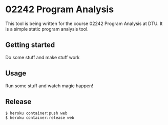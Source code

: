 # 02242 Program Analysis
This tool is being written for the course 02242 Program Analysis at DTU. It is a simple static program analysis tool.

## Getting started
Do some stuff and make stuff work

## Usage
Run some stuff and watch magic happen!

## Release
```
$ heroku container:push web
$ heroku container:release web
```
